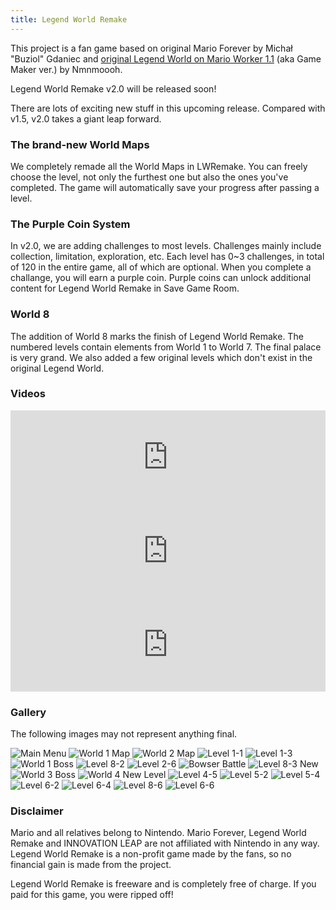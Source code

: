 ```yaml
---
title: Legend World Remake
---
```


This project is a fan game based on original Mario Forever by Michał "Buziol" Gdaniec and [original Legend World on Mario Worker 1.1](/en/legend-world-remake/legend-world-on-mario-worker) (aka Game Maker ver.) by Nmnmoooh.

Legend World Remake v2.0 will be released soon!

There are lots of exciting new stuff in this upcoming release. Compared with v1.5, v2.0 takes a giant leap forward.

### The brand-new World Maps

We completely remade all the World Maps in LWRemake. You can freely choose the level, not only the furthest one but also the ones you've completed. The game will automatically save your progress after passing a level.

### The Purple Coin System

In v2.0, we are adding challenges to most levels. Challenges mainly include collection, limitation, exploration, etc. Each level has 0~3 challenges, in total of 120 in the entire game, all of which are optional. When you complete a challange, you will earn a purple coin. Purple coins can unlock additional content for Legend World Remake in Save Game Room.

### World 8

The addition of World 8 marks the finish of Legend World Remake. The numbered levels contain elements from World 1 to World 7. The final palace is very grand. We also added a few original levels which don't exist in the original Legend World.

### Videos

<iframe style="width: 100%;" src="https://www.youtube.com/embed/XOU4LP0wYAs" title="YouTube video player" frameborder="0" allow="accelerometer; autoplay; clipboard-write; encrypted-media; gyroscope; picture-in-picture; web-share" allowfullscreen></iframe>

<iframe style="width: 100%;" src="https://www.youtube.com/embed/NoUb6p4QXp8" title="YouTube video player" frameborder="0" allow="accelerometer; autoplay; clipboard-write; encrypted-media; gyroscope; picture-in-picture; web-share" allowfullscreen></iframe>

<iframe style="width: 100%;" src="https://www.youtube.com/embed/NskoZg-CiSw" frameborder="0" allow="accelerometer; autoplay; clipboard-write; encrypted-media; gyroscope; picture-in-picture; web-share" allowfullscreen></iframe>

### Gallery

The following images may not represent anything final.

<div class="image-gallery">
<img src="/images/lwr2.0-mainmenu.webp" alt="Main Menu" />
<img src="/images/lwr2.0-w1map.webp" alt="World 1 Map" />
<img src="/images/lwr2.0-w2map.webp" alt="World 2 Map" />
<img src="/images/lwr2.0-1-1.webp" alt="Level 1-1" />
<img src="/images/lwr2.0-1-3.webp" alt="Level 1-3" />
<img src="/images/lwr2.0-1-boss.webp" alt="World 1 Boss" />
<img src="/images/lwr2.0-8-2.webp" alt="Level 8-2" />
<img src="/images/lwr2.0-2-6.webp" alt="Level 2-6" />
<img src="/images/lwr2.0-bowser.webp" alt="Bowser Battle" />
<img src="/images/lwr2.0-8-3-new.webp" alt="Level 8-3 New" />
<img src="/images/lwr2.0-3-b.webp" alt="World 3 Boss" />
<img src="/images/lwr2.0-4-new.webp" alt="World 4 New Level" />
<img src="/images/lwr2.0-4-5.webp" alt="Level 4-5" />
<img src="/images/lwr2.0-5-2.webp" alt="Level 5-2" />
<img src="/images/lwr2.0-5-4.webp" alt="Level 5-4" />
<img src="/images/lwr2.0-6-2.webp" alt="Level 6-2" />
<img src="/images/lwr2.0-6-4.webp" alt="Level 6-4" />
<img src="/images/lwr2.0-8-6.webp" alt="Level 8-6" />
<img src="/images/lwr2.0-6-6.webp" alt="Level 6-6" />
</div>

### Disclaimer

Mario and all relatives belong to Nintendo. Mario Forever, Legend World Remake and INNOVATION LEAP are not affiliated with Nintendo in any way. Legend World Remake is a non-profit game made by the fans, so no financial gain is made from the project.

Legend World Remake is freeware and is completely free of charge. If you paid for this game, you were ripped off!
